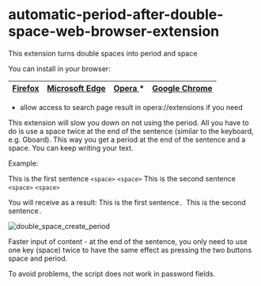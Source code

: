 # automatic-period-after-double-space-web-browser-extension
This extension turns double spaces into period and space

You can install in your browser:

| [ Firefox ](https://addons.mozilla.org/pl/firefox/addon/tomasz-oleksik/) | [ Microsoft Edge ](https://microsoftedge.microsoft.com/addons/detail/period-formed-by-double-s/fkicmiahpmabklcacfkklhmaeiddpknc/) | [ Opera ](https://addons.opera.com/pl/extensions/details/period-formed-by-double-space/) *| [ Google Chrome ](https://chrome.google.com/webstore/detail/period-formed-by-double-s/dhohfolhpadafflaejoednehcmedpabp/) |
|-	|-	|-	|-	|

* allow access to search page result in opera://extensions if you need

This extension will slow you down on not using the period. All you have to do is use a space twice at the end of the sentence (similar to the keyboard, e.g. Gboard). This way you get a period at the end of the sentence and a space. You can keep writing your text.

Example:

This is the first sentence `<space>` `<space>` This is the second sentence `<space>` `<space>`

You will receive as a result:
This is the first sentence`. `This is the second sentence`. ` 

![double_space_create_period](https://user-images.githubusercontent.com/26818304/103561659-1baae400-4eba-11eb-8515-4f834e92d48a.gif)

Faster input of content - at the end of the sentence, you only need to use one key (space) twice to have the same effect as pressing the two buttons space and period.

To avoid problems, the script does not work in password fields.
